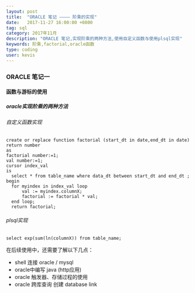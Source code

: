 ```yaml
---
layout: post
title:  "ORACLE 笔记 ———— 阶乘的实现"
date:   2017-11-27 16:00:00 +0800
tag: sql
category: 2017年11月
description: "ORACLE 笔记,实现阶乘的两种方法,使用自定义函数与使用plsql实现"
keywords: 阶乘,factorial,oracle函数
type: coding
user: kevis
---
```


### ORACLE 笔记一
#### 函数与游标的使用

##### oracle实现阶乘的两种方法
###### 自定义函数实现
```
create or replace function factorial (start_dt in date,end_dt in date)
return number 
as 
factorial number:=1;
val number:=1;
cursor index_val
is 
  select * from table_name where data_dt between start_dt and end_dt ;
begin
  for myindex in index_val loop
      val := myindex.columnX;
      factorial := factorial * val;
  end loop;
  return factorial;
```
###### plsql实现

```
select exp(sum(ln(columnX)) from table_name;
```
在后续使用中，还需要了解以下几点：
- shell 连接 oracle / mysql
- oracle中编写 java (http应用)
- oracle 触发器、存储过程的使用
- oracle 跨库查询 创建 database link

